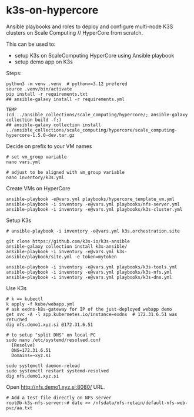 # k3s-on-hypercore

Ansible playbooks and roles to deploy and configure multi-node K3S clusters on Scale Computing // HyperCore from scratch.

This can be used to:
- setup K3s on ScaleComputing HyperCore using Ansible playbook
- setup demo app on K3s

Steps:

```
python3 -m venv .venv  # python>=3.12 prefered
source .venv/bin/activate
pip install -r requirements.txt
## ansible-galaxy install -r requirements.yml
```

```
TEMP
(cd ../ansible_collections/scale_computing/hypercore/; ansible-galaxy collection build -f;)
## ansible-galaxy collection install ../ansible_collections/scale_computing/hypercore/scale_computing-hypercore-1.5.0-dev.tar.gz
```

Decide on prefix to your VM names
```
# set vm_group variable
nano vars.yml

# adjust to be aligned with vm_group variable
nano inventory/k3s.yml
```

Create VMs on HyperCore

```
ansible-playbook -e@vars.yml playbooks/hypercore_template_vm.yml
ansible-playbook -i inventory -e@vars.yml playbooks/nfs-server.yml
ansible-playbook -i inventory -e@vars.yml playbooks/k3s-cluster.yml
```

Setup K3s

```
# ansible-playbook -i inventory -e@vars.yml k3s.orchestration.site

git clone https://github.com/k3s-io/k3s-ansible
ansible-galaxy collection install k3s-ansible/
ansible-playbook -i inventory -e@vars.yml k3s-ansible/playbook/site.yml -e token=mytoken

ansible-playbook -i inventory -e@vars.yml playbooks/k3s-tools.yml
ansible-playbook -i inventory -e@vars.yml playbooks/k3s-nfs.yml
ansible-playbook -i inventory -e@vars.yml playbooks/k3s-dns.yml
```

Use K3s

```
# k == kubectl
k apply -f kube/webapp.yml
# ask exdns-k8s-gateway for IP of the just-deployed webapp demo
get svc -A -l app.kubernetes.io/instance=exdns  # 172.31.6.51 was returned
dig nfs.demo1.xyz.si @172.31.6.51
```

```
# to setup "split DNS" on local PC
sudo nano /etc/systemd/resolved.conf
  [Resolve]
  DNS=172.31.6.51
  Domains=~xyz.si

sudo systemctl daemon-reload
sudo systemctl restart systemd-resolved
dig nfs.demo1.xyz.si
```

Open http://nfs.demo1.xyz.si:8080/ URL.

```
# Add a test file directly on NFS server
root@b-k3s-nfs-server:~# date >> /nfsdata/nfs-retain/default-nfs-web-pvc/aa.txt
```
